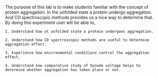 The purpose of this lab is to make students familiar with the concept of protein aggregation. In the unfolded state a protein undergo aggregation. And CD spectroscopic methods provides us a nice way to determine that. By doing this experiment user will be able to,


    1. Understand how at unfolded state a protein undergoes aggregation.

    2. Understand how CD spectroscopic methods are useful to determine aggregation effect.

    3. Experience how environmental conditions control the aggregation effect.

    4. Understand how comparative study of Dynode voltage helps to determine whether aggregation has taken place or not.


